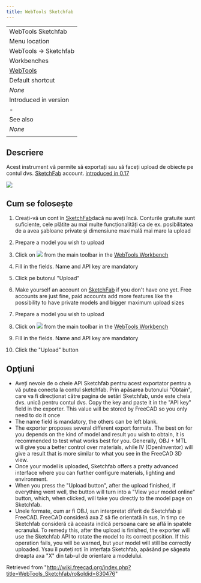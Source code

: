 ```yaml
---
title: WebTools Sketchfab
---
```

|  |
| --- |
| WebTools Sketchfab |
| Menu location |
| WebTools → Sketchfab |
| Workbenches |
| [WebTools](/WebTools_Workbench "WebTools Workbench") |
| Default shortcut |
| *None* |
| Introduced in version |
| - |
| See also |
| *None* |
|  |

## Descriere

Acest instrument vă permite să exportați sau să faceți upload de obiecte pe contul dvs. [SketchFab](http://www.sketchfab.com) account. [introduced in 0.17](/Release_notes_0.17 "Release notes 0.17")

![](/images/Sketchfab_exporter.jpg)

## Cum se folosește

1. Creați-vă un cont în [SketchFab](http://www.sketchfab.com)dacă nu aveți încă. Conturile gratuite sunt suficiente, cele plătite au mai multe funcționalități ca de ex. posibilitatea de a avea șabloane private și dimensiune maximală mai mare la upload
2. Prepare a model you wish to upload
3. Click on ![](/images/WebTools_Sketchfab.png) from the main toolbar in the [WebTools Workbench](/WebTools_Workbench "WebTools Workbench")
4. Fill in the fields. Name and API key are mandatory
5. Click pe butonul "Upload"

1. Make yourself an account on [SketchFab](http://www.sketchfab.com) if you don't have one yet. Free accounts are just fine, paid accounts add more features like the possibility to have private models and bigger maximum upload sizes
2. Prepare a model you wish to upload
3. Click on ![](/images/WebTools_Sketchfab.svg) from the main toolbar in the [WebTools Workbench](/WebTools_Workbench "WebTools Workbench")
4. Fill in the fields. Name and API key are mandatory
5. Click the "Upload" button

## Opţiuni

* Aveți nevoie de o cheie API Sketchfab pentru acest exportator pentru a vă putea conecta la contul sketchfab. Prin apăsarea butonului "Obtain", care va fi direcționat către pagina de setări Sketchfab, unde este cheia dvs. unică pentru contul dvs. Copy the key and paste it in the "API key" field in the exporter. This value will be stored by FreeCAD so you only need to do it once
* The name field is mandatory, the others can be left blank.
* The exporter proposes several different export formats. The best on for you depends on the kind of model and result you wish to obtain, it is recommended to test what works best for you. Generally, OBJ + MTL will give you a better control over materials, while IV (OpenInventor) will give a result that is more similar to what you see in the FreeCAD 3D view.
* Once your model is uploaded, Sketchfab offers a pretty advanced interface where you can further configure materials, lighting and environment.
* When you press the "Upload button", after the upload finished, if everything went well, the button will turn into a "View your model online" button, which, when clicked, will take you directly to the model page on Sketchfab.
* Unele formate, cum ar fi OBJ, sun interpretat diferit de Sketchfab și FreeCAD. FreeCAD consideră axa Z să fie orientată în sus, în timp ce Sketchfab consideră că aceasta indică persoana care se află în spatele ecranului. To remedy this, after the upload is finished, the exporter will use the Sketchfab API to rotate the model to its correct position. If this operation fails, you will be warned, but your model will still be correctly uploaded. Ysau îl puteți roti în interfața Sketchfab, apăsând pe săgeata dreapta axa "X" din tab-ul de orientare a modelului.

Retrieved from "<http://wiki.freecad.org/index.php?title=WebTools_Sketchfab/ro&oldid=830476>"